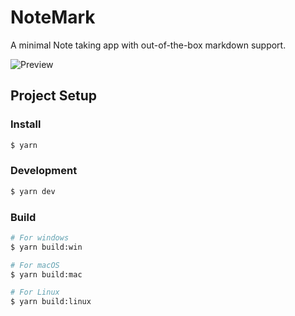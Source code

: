 # NoteMark

A minimal Note taking app with out-of-the-box markdown support.

![Preview](https://github.com/gionathas/NoteMark/assets/0000.png)

## Project Setup

### Install

```bash
$ yarn
```

### Development

```bash
$ yarn dev
```

### Build

```bash
# For windows
$ yarn build:win

# For macOS
$ yarn build:mac

# For Linux
$ yarn build:linux
```

